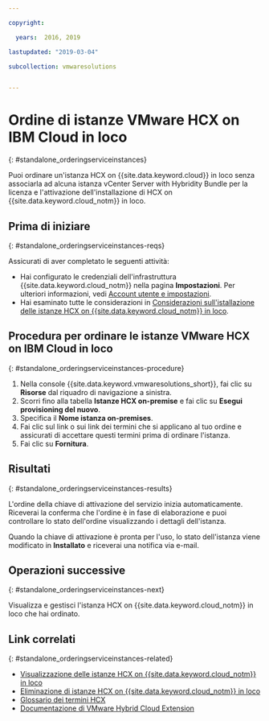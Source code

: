 ```yaml
---

copyright:

  years:  2016, 2019

lastupdated: "2019-03-04"

subcollection: vmwaresolutions


---
```


# Ordine di istanze VMware HCX on IBM Cloud in loco
{: #standalone_orderingserviceinstances}

Puoi ordinare un'istanza HCX on {{site.data.keyword.cloud}} in loco senza associarla ad alcuna istanza vCenter Server with Hybridity Bundle per la licenza e l'attivazione dell'installazione di HCX on {{site.data.keyword.cloud_notm}} in loco.

## Prima di iniziare
{: #standalone_orderingserviceinstances-reqs}

Assicurati di aver completato le seguenti attività:
*  Hai configurato le credenziali dell'infrastruttura {{site.data.keyword.cloud_notm}} nella pagina **Impostazioni**. Per ulteriori informazioni, vedi [Account utente e impostazioni](/docs/services/vmwaresolutions/vmonic?topic=vmware-solutions-useraccount).
*  Hai esaminato tutte le considerazioni in [Considerazioni sull'istallazione delle istanze HCX on {{site.data.keyword.cloud_notm}} in loco](/docs/services/vmwaresolutions/services?topic=vmware-solutions-standalone_considerations).

## Procedura per ordinare le istanze VMware HCX on IBM Cloud in loco
{: #standalone_orderingserviceinstances-procedure}

1. Nella console {{site.data.keyword.vmwaresolutions_short}}, fai clic su **Risorse** dal riquadro di navigazione a sinistra.
2. Scorri fino alla tabella **Istanze HCX on-premise** e fai clic su **Esegui provisioning del nuovo**.
3. Specifica il **Nome istanza on-premises**.
4. Fai clic sul link o sui link dei termini che si applicano al tuo ordine e assicurati di accettare questi termini prima di ordinare l'istanza.
5. Fai clic su **Fornitura**.

## Risultati
{: #standalone_orderingserviceinstances-results}

L'ordine della chiave di attivazione del servizio inizia automaticamente. Riceverai la conferma che l'ordine è in fase di elaborazione e puoi controllare lo stato dell'ordine visualizzando i dettagli dell'istanza.

Quando la chiave di attivazione è pronta per l'uso, lo stato dell'istanza viene modificato in **Installato** e riceverai una notifica via e-mail.

## Operazioni successive
{: #standalone_orderingserviceinstances-next}

Visualizza e gestisci l'istanza HCX on {{site.data.keyword.cloud_notm}} in loco che hai ordinato.

## Link correlati
{: #standalone_orderingserviceinstances-related}

* [Visualizzazione delle istanze HCX on {{site.data.keyword.cloud_notm}} in loco](/docs/services/vmwaresolutions/services?topic=vmware-solutions-standalone_viewingserviceinstances)
* [Eliminazione di istanze HCX on {{site.data.keyword.cloud_notm}} in loco](/docs/services/vmwaresolutions/services?topic=vmware-solutions-standalone_deletingserviceinstances)
* [Glossario dei termini HCX](/docs/services/vmwaresolutions/services?topic=vmware-solutions-hcx_glossary)
* [Documentazione di VMware Hybrid Cloud Extension](https://cloud.vmware.com/vmware-hcx/resources)
